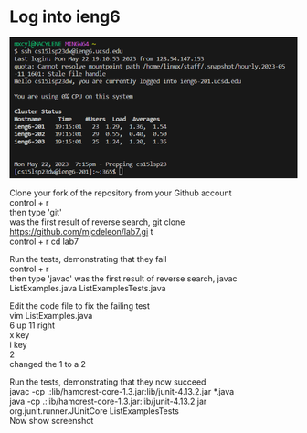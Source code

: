 # Log into ieng6
![Image](LoggingIn.png)  
<up><up><enter>  
  

Clone your fork of the repository from your Github account  
control + r  
then type 'git'   
was the first result of reverse search, git clone https://github.com/mjcdeleon/lab7.gi
t  
control + r cd lab7

Run the tests, demonstrating that they fail  
control + r  
then type 'javac'
was the first result of reverse search, javac ListExamples.java ListExamplesTests.java  



Edit the code file to fix the failing test  
vim ListExamples.java  
6 up 
11 right  
x key  
i key  
2  
changed the 1 to a 2  


Run the tests, demonstrating that they now succeed  
javac -cp .:lib/hamcrest-core-1.3.jar:lib/junit-4.13.2.jar *.java  
java -cp .:lib/hamcrest-core-1.3.jar:lib/junit-4.13.2.jar org.junit.runner.JUnitCore ListExamplesTests  
Now show screenshot

